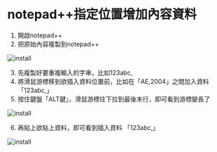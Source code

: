 # notepad++指定位置增加內容資料
 1. 開啟notepad++
 2. 把原始內容複製到notepad++
 
 ![install](../../master/notepad++/images/npi1.png)
 
 3. 先複製好要重複輸入的字串，比如123abc,
 4. 將滑鼠游標移到欲插入資料位置前，比如在「AE,2004」之間加入資料 「123abc,」
 5. 按住鍵盤「ALT鍵」，滑鼠游標往下拉到最後末行，即可看到游標變長了
 
 ![install](../../master/notepad++/images/npi2.png)
 
 6. 再貼上欲貼上資料，即可看到插入資料 「123abc,」
 
 ![install](../../master/notepad++/images/npi3.png)
